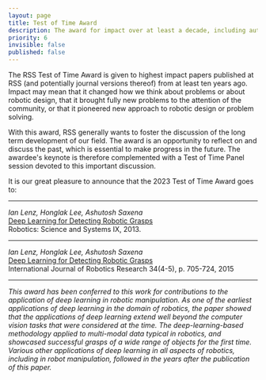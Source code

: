 ```yaml
---
layout: page
title: Test of Time Award
description: The award for impact over at least a decade, including author bios
priority: 6
invisible: false
published: false
---
```


The RSS Test of Time Award is given to highest
impact papers published at RSS (and potentially journal versions
thereof) from at least ten years ago. Impact may mean that it changed
how we think about problems or about robotic design, that it brought
fully new problems to the attention of the community, or that it
pioneered new approach to robotic design or problem solving.

With this award, RSS generally wants to foster the discussion of the
long term development of our field. The award is an opportunity to
reflect on and discuss the past, which is essential to make progress in
the future. The awardee's keynote is therefore complemented with a
Test of Time Panel session devoted to this important discussion.

It is our great pleasure to announce that the 2023 Test of Time
Award goes to:
<hr>

*Ian Lenz, Honglak Lee, Ashutosh Saxena*
<br>
[Deep Learning for Detecting Robotic Grasps]( https://www.roboticsproceedings.org/rss09/p12.html)
<br>
Robotics: Science and Systems IX, 2013.

<hr>

*Ian Lenz, Honglak Lee, Ashutosh Saxena*
<br>
[Deep Learning for Detecting Robotic Grasps](https://doi.org/10.1177/0278364914549607)
<br>
International Journal of Robotics Research 34(4-5), p. 705-724, 2015

<hr>
 

*This award has been conferred to this work for contributions to the application of deep learning in robotic manipulation. As one of the earliest applications of deep learning in the domain of robotics, the paper showed that the applications of deep learning extend well beyond the computer vision tasks that were considered at the time. The deep-learning-based methodology applied to multi-modal data typical in robotics, and showcased successful grasps of a wide range of objects for the first time. Various other applications of deep learning in all aspects of robotics, including in robot manipulation, followed in the years after the publication of this paper.*



